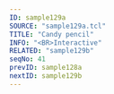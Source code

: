 ```yaml
---
ID: sample129a
SOURCE: "sample129a.tcl"
TITLE: "Candy pencil"
INFO: "<BR>Interactive"
RELATED: "sample129b"
seqNo: 41
prevID: sample128a
nextID: sample129b
---
```

